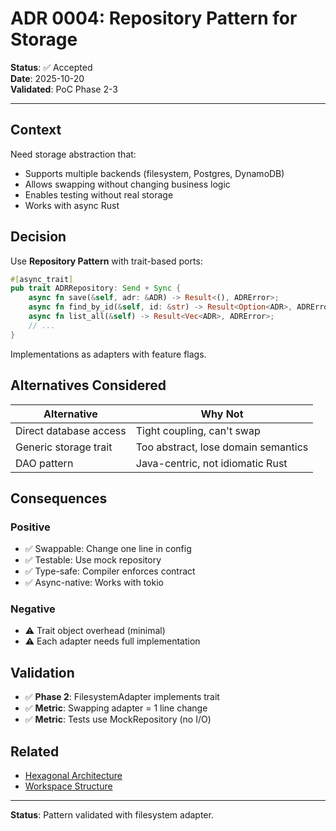 # ADR 0004: Repository Pattern for Storage

**Status**: ✅ Accepted  
**Date**: 2025-10-20  
**Validated**: PoC Phase 2-3

---

## Context

Need storage abstraction that:
- Supports multiple backends (filesystem, Postgres, DynamoDB)
- Allows swapping without changing business logic
- Enables testing without real storage
- Works with async Rust

## Decision

Use **Repository Pattern** with trait-based ports:

```rust
#[async_trait]
pub trait ADRRepository: Send + Sync {
    async fn save(&self, adr: &ADR) -> Result<(), ADRError>;
    async fn find_by_id(&self, id: &str) -> Result<Option<ADR>, ADRError>;
    async fn list_all(&self) -> Result<Vec<ADR>, ADRError>;
    // ...
}
```

Implementations as adapters with feature flags.

## Alternatives Considered

| Alternative | Why Not |
|------------|---------|
| Direct database access | Tight coupling, can't swap |
| Generic storage trait | Too abstract, lose domain semantics |
| DAO pattern | Java-centric, not idiomatic Rust |

## Consequences

### Positive
- ✅ Swappable: Change one line in config
- ✅ Testable: Use mock repository
- ✅ Type-safe: Compiler enforces contract
- ✅ Async-native: Works with tokio

### Negative
- ⚠️ Trait object overhead (minimal)
- ⚠️ Each adapter needs full implementation

## Validation

- ✅ **Phase 2**: FilesystemAdapter implements trait
- ✅ **Metric**: Swapping adapter = 1 line change
- ✅ **Metric**: Tests use MockRepository (no I/O)

## Related

- [Hexagonal Architecture](./0001-use-hexagonal-architecture.md)
- [Workspace Structure](./0003-cargo-workspace-structure.md)

---

**Status**: Pattern validated with filesystem adapter.
